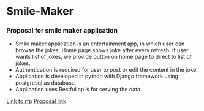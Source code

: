 # Smile-Maker
### Proposal for smile maker application
- Smile maker application is an entertainment app, in which user can browse the jokes. Home page shows joke after every refresh. If user wants list of jokes, we provide button on home page to direct to list of jokes. 
- Authentication is required for user to post or edit the content in the joke.
- Application is developed in python with Django framework using postgresql as database.
- Application uses Restful api’s for serving the data.

[Link to rfp](https://github.com/giridhar196/smile-maker/blob/main/rfp.md)
[Proposal link](https://github.com/harshakurra123/Smile-Maker/blob/main/Proposal.md)
